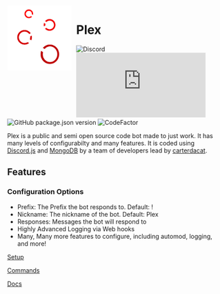<img width="150" height="150" align="left" style="float: left; margin: 0 10px 0 0;" alt="Plex" src="plex.png">  

# Plex

![Discord](https://img.shields.io/discord/702311342580695140?label=Support&logo=Discord)
![npm](https://img.shields.io/npm/v/discord.js?label=Discord.js&logo=npm)
![GitHub package.json version](https://img.shields.io/github/package-json/v/carterdacat/ub)
![CodeFactor](https://www.codefactor.io/repository/github/carterdacat/plex/badge)

Plex is a public and semi open source code bot made to just work. It has many levels of configurabilty and many features. It is coded using [Discord.js](https://discord.js.org) and [MongoDB](https://mongodb.com) by a team of developers lead by [carterdacat](https://github.com/carterdacat).

## Features

### Configuration Options

* Prefix: The Prefix the bot responds to. Default: !
* Nickname: The nickname of the bot. Default: Plex
* Responses: Messages the bot will respond to
* Highly Advanced Logging via Web hooks
* Many, Many more features to configure, including automod, logging, and more!

[Setup](setup.md)

[Commands](commands.md)

[Docs](dev/index.html)